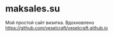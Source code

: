 # maksales.su
Мой простой сайт визитка. Вдохновлено https://github.com/veselcraft/veselcraft.github.io
